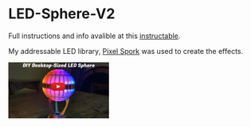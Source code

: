 # LED-Sphere-V2

Full instructions and info avalible at this [instructable](https://www.instructables.com/Hanging-LED-Spiral-Light/).

My addressable LED library, <a href="https://github.com/AlbertGBarber/PixelSpork">Pixel Spork</a> was used to create the effects.

<a href="https://youtu.be/cquZKZue7UM"><img align="center"  width="40%" src="https://github.com/AlbertGBarber/LED-Sphere-V2/blob/main/Images/Thumb%20(Youtube%20icon).png"></a>
